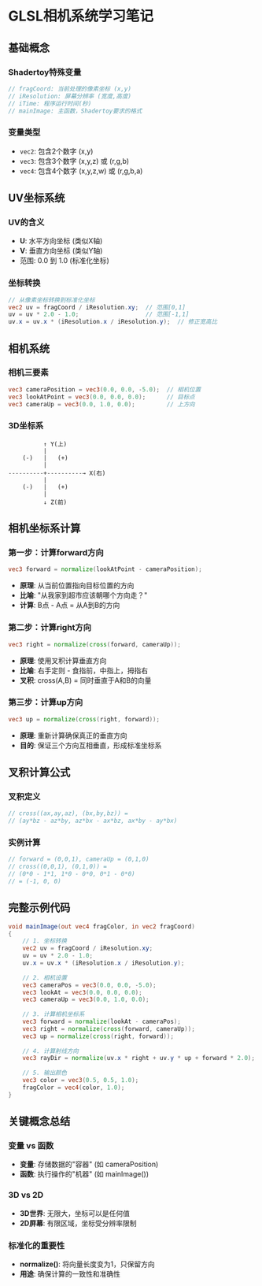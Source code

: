 # GLSL相机系统学习笔记

## 基础概念

### Shadertoy特殊变量
```glsl
// fragCoord: 当前处理的像素坐标 (x,y)
// iResolution: 屏幕分辨率 (宽度,高度)
// iTime: 程序运行时间(秒)
// mainImage: 主函数，Shadertoy要求的格式
```

### 变量类型
- `vec2`: 包含2个数字 (x,y)
- `vec3`: 包含3个数字 (x,y,z) 或 (r,g,b)
- `vec4`: 包含4个数字 (x,y,z,w) 或 (r,g,b,a)

## UV坐标系统

### UV的含义
- **U**: 水平方向坐标 (类似X轴)
- **V**: 垂直方向坐标 (类似Y轴)
- 范围: 0.0 到 1.0 (标准化坐标)

### 坐标转换
```glsl
// 从像素坐标转换到标准化坐标
vec2 uv = fragCoord / iResolution.xy;  // 范围[0,1]
uv = uv * 2.0 - 1.0;                   // 范围[-1,1]
uv.x = uv.x * (iResolution.x / iResolution.y);  // 修正宽高比
```

## 相机系统

### 相机三要素
```glsl
vec3 cameraPosition = vec3(0.0, 0.0, -5.0);  // 相机位置
vec3 lookAtPoint = vec3(0.0, 0.0, 0.0);      // 目标点
vec3 cameraUp = vec3(0.0, 1.0, 0.0);         // 上方向
```

### 3D坐标系
```
          ↑ Y(上)
          |
    (-)   |   (+)
          |
----------+----------→ X(右)
          |
    (-)   |   (+)   
          |
          ↓ Z(前)
```

## 相机坐标系计算

### 第一步：计算forward方向
```glsl
vec3 forward = normalize(lookAtPoint - cameraPosition);
```
- **原理**: 从当前位置指向目标位置的方向
- **比喻**: "从我家到超市应该朝哪个方向走？"
- **计算**: B点 - A点 = 从A到B的方向

### 第二步：计算right方向
```glsl
vec3 right = normalize(cross(forward, cameraUp));
```
- **原理**: 使用叉积计算垂直方向
- **比喻**: 右手定则 - 食指前，中指上，拇指右
- **叉积**: cross(A,B) = 同时垂直于A和B的向量

### 第三步：计算up方向
```glsl
vec3 up = normalize(cross(right, forward));
```
- **原理**: 重新计算确保真正的垂直方向
- **目的**: 保证三个方向互相垂直，形成标准坐标系

## 叉积计算公式

### 叉积定义
```glsl
// cross((ax,ay,az), (bx,by,bz)) = 
// (ay*bz - az*by, az*bx - ax*bz, ax*by - ay*bx)
```

### 实例计算
```glsl
// forward = (0,0,1), cameraUp = (0,1,0)
// cross((0,0,1), (0,1,0)) =
// (0*0 - 1*1, 1*0 - 0*0, 0*1 - 0*0)
// = (-1, 0, 0)
```

## 完整示例代码

```glsl
void mainImage(out vec4 fragColor, in vec2 fragCoord)
{
    // 1. 坐标转换
    vec2 uv = fragCoord / iResolution.xy;
    uv = uv * 2.0 - 1.0;
    uv.x = uv.x * (iResolution.x / iResolution.y);
    
    // 2. 相机设置
    vec3 cameraPos = vec3(0.0, 0.0, -5.0);
    vec3 lookAt = vec3(0.0, 0.0, 0.0);
    vec3 cameraUp = vec3(0.0, 1.0, 0.0);
    
    // 3. 计算相机坐标系
    vec3 forward = normalize(lookAt - cameraPos);
    vec3 right = normalize(cross(forward, cameraUp));
    vec3 up = normalize(cross(right, forward));
    
    // 4. 计算射线方向
    vec3 rayDir = normalize(uv.x * right + uv.y * up + forward * 2.0);
    
    // 5. 输出颜色
    vec3 color = vec3(0.5, 0.5, 1.0);
    fragColor = vec4(color, 1.0);
}
```

## 关键概念总结

### 变量 vs 函数
- **变量**: 存储数据的"容器" (如 cameraPosition)
- **函数**: 执行操作的"机器" (如 mainImage())

### 3D vs 2D
- **3D世界**: 无限大，坐标可以是任何值
- **2D屏幕**: 有限区域，坐标受分辨率限制

### 标准化的重要性
- **normalize()**: 将向量长度变为1，只保留方向
- **用途**: 确保计算的一致性和准确性